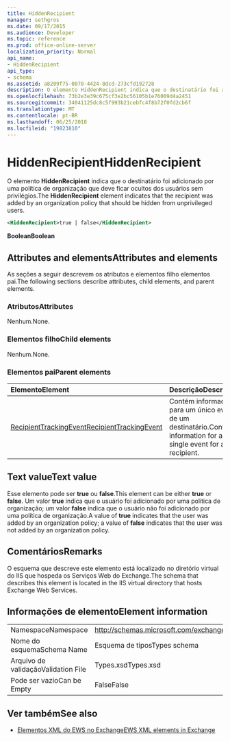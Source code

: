 ```yaml
---
title: HiddenRecipient
manager: sethgros
ms.date: 09/17/2015
ms.audience: Developer
ms.topic: reference
ms.prod: office-online-server
localization_priority: Normal
api_name:
- HiddenRecipient
api_type:
- schema
ms.assetid: a8209f75-0070-4424-8dcd-273cfd192728
description: O elemento HiddenRecipient indica que o destinatário foi adicionado por uma política de organização que deve ficar ocultos dos usuários sem privilégios.
ms.openlocfilehash: 73b2e3e39c675cf3e2bc56105b1e76009d4a2451
ms.sourcegitcommit: 34041125dc8c5f993b21cebfc4f8b72f0fd2cb6f
ms.translationtype: MT
ms.contentlocale: pt-BR
ms.lasthandoff: 06/25/2018
ms.locfileid: "19823810"
---
```

# <a name="hiddenrecipient"></a><span data-ttu-id="b792a-103">HiddenRecipient</span><span class="sxs-lookup"><span data-stu-id="b792a-103">HiddenRecipient</span></span>

<span data-ttu-id="b792a-104">O elemento **HiddenRecipient** indica que o destinatário foi adicionado por uma política de organização que deve ficar ocultos dos usuários sem privilégios.</span><span class="sxs-lookup"><span data-stu-id="b792a-104">The **HiddenRecipient** element indicates that the recipient was added by an organization policy that should be hidden from unprivileged users.</span></span> 
  
```XML
<HiddenRecipient>true | false</HiddenRecipient>
```

 <span data-ttu-id="b792a-105">**Boolean**</span><span class="sxs-lookup"><span data-stu-id="b792a-105">**Boolean**</span></span>
## <a name="attributes-and-elements"></a><span data-ttu-id="b792a-106">Attributes and elements</span><span class="sxs-lookup"><span data-stu-id="b792a-106">Attributes and elements</span></span>

<span data-ttu-id="b792a-107">As seções a seguir descrevem os atributos e elementos filho elementos pai.</span><span class="sxs-lookup"><span data-stu-id="b792a-107">The following sections describe attributes, child elements, and parent elements.</span></span>
  
### <a name="attributes"></a><span data-ttu-id="b792a-108">Atributos</span><span class="sxs-lookup"><span data-stu-id="b792a-108">Attributes</span></span>

<span data-ttu-id="b792a-109">Nenhum.</span><span class="sxs-lookup"><span data-stu-id="b792a-109">None.</span></span>
  
### <a name="child-elements"></a><span data-ttu-id="b792a-110">Elementos filho</span><span class="sxs-lookup"><span data-stu-id="b792a-110">Child elements</span></span>

<span data-ttu-id="b792a-111">Nenhum.</span><span class="sxs-lookup"><span data-stu-id="b792a-111">None.</span></span>
  
### <a name="parent-elements"></a><span data-ttu-id="b792a-112">Elementos pai</span><span class="sxs-lookup"><span data-stu-id="b792a-112">Parent elements</span></span>

|<span data-ttu-id="b792a-113">**Elemento**</span><span class="sxs-lookup"><span data-stu-id="b792a-113">**Element**</span></span>|<span data-ttu-id="b792a-114">**Descrição**</span><span class="sxs-lookup"><span data-stu-id="b792a-114">**Description**</span></span>|
|:-----|:-----|
|[<span data-ttu-id="b792a-115">RecipientTrackingEvent</span><span class="sxs-lookup"><span data-stu-id="b792a-115">RecipientTrackingEvent</span></span>](recipienttrackingevent.md) <br/> |<span data-ttu-id="b792a-116">Contém informações para um único evento de um destinatário.</span><span class="sxs-lookup"><span data-stu-id="b792a-116">Contains information for a single event for a recipient.</span></span>  <br/> |
   
## <a name="text-value"></a><span data-ttu-id="b792a-117">Text value</span><span class="sxs-lookup"><span data-stu-id="b792a-117">Text value</span></span>

<span data-ttu-id="b792a-118">Esse elemento pode ser **true** ou **false**.</span><span class="sxs-lookup"><span data-stu-id="b792a-118">This element can be either **true** or **false**.</span></span> <span data-ttu-id="b792a-119">Um valor **true** indica que o usuário foi adicionado por uma política de organização; um valor **false** indica que o usuário não foi adicionado por uma política de organização.</span><span class="sxs-lookup"><span data-stu-id="b792a-119">A value of **true** indicates that the user was added by an organization policy; a value of **false** indicates that the user was not added by an organization policy.</span></span> 
  
## <a name="remarks"></a><span data-ttu-id="b792a-120">Comentários</span><span class="sxs-lookup"><span data-stu-id="b792a-120">Remarks</span></span>

<span data-ttu-id="b792a-121">O esquema que descreve este elemento está localizado no diretório virtual do IIS que hospeda os Serviços Web do Exchange.</span><span class="sxs-lookup"><span data-stu-id="b792a-121">The schema that describes this element is located in the IIS virtual directory that hosts Exchange Web Services.</span></span>
  
## <a name="element-information"></a><span data-ttu-id="b792a-122">Informações de elemento</span><span class="sxs-lookup"><span data-stu-id="b792a-122">Element information</span></span>

|||
|:-----|:-----|
|<span data-ttu-id="b792a-123">Namespace</span><span class="sxs-lookup"><span data-stu-id="b792a-123">Namespace</span></span>  <br/> |http://schemas.microsoft.com/exchange/services/2006/types  <br/> |
|<span data-ttu-id="b792a-124">Nome do esquema</span><span class="sxs-lookup"><span data-stu-id="b792a-124">Schema Name</span></span>  <br/> |<span data-ttu-id="b792a-125">Esquema de tipos</span><span class="sxs-lookup"><span data-stu-id="b792a-125">Types schema</span></span>  <br/> |
|<span data-ttu-id="b792a-126">Arquivo de validação</span><span class="sxs-lookup"><span data-stu-id="b792a-126">Validation File</span></span>  <br/> |<span data-ttu-id="b792a-127">Types.xsd</span><span class="sxs-lookup"><span data-stu-id="b792a-127">Types.xsd</span></span>  <br/> |
|<span data-ttu-id="b792a-128">Pode ser vazio</span><span class="sxs-lookup"><span data-stu-id="b792a-128">Can be Empty</span></span>  <br/> |<span data-ttu-id="b792a-129">False</span><span class="sxs-lookup"><span data-stu-id="b792a-129">False</span></span>  <br/> |
   
## <a name="see-also"></a><span data-ttu-id="b792a-130">Ver também</span><span class="sxs-lookup"><span data-stu-id="b792a-130">See also</span></span>



- [<span data-ttu-id="b792a-131">Elementos XML do EWS no Exchange</span><span class="sxs-lookup"><span data-stu-id="b792a-131">EWS XML elements in Exchange</span></span>](ews-xml-elements-in-exchange.md)

